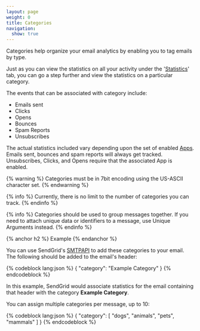 ```yaml
---
layout: page
weight: 0
title: Categories
navigation:
  show: true
---
```


Categories help organize your email analytics by enabling you to tag emails by type.

Just as you can view the statistics on all your activity under the '[Statistics]({{root_url}}/Delivery_Metrics/)' tab, you can go a step further and view the statistics on a particular category.

The events that can be associated with category include:

-   Emails sent
-   Clicks
-   Opens
-   Bounces
-   Spam Reports
-   Unsubscribes

The actual statistics included vary depending upon the set of enabled [Apps]({{root_url}}/Apps/). Emails sent, bounces and spam reports will always get tracked. Unsubscribes, Clicks, and Opens require that the associated App is enabled.

{% warning %}
Categories must be in 7bit encoding using the US-ASCII character set. 
{% endwarning %}

{% info %}
Currently, there is no limit to the number of categories you can track. 
{% endinfo %}

{% info %}
Categories should be used to group messages together. If you need to attach unique data or identifiers to a message, use Unique Arguments instead. 
{% endinfo %}

{% anchor h2 %}
Example 
{% endanchor %}

You can use SendGrid's [SMTPAPI]({{root_url}}/API_Reference/SMTP_API/) to add these categories to your email. The following should be added to the email's header:

{% codeblock lang:json %}
{
  "category": "Example Category"
}
{% endcodeblock %}

In this example, SendGrid would associate statistics for the email containing that header with the category **Example Category**.

You can assign multiple categories per message, up to 10:

{% codeblock lang:json %}
{
  "category": [
    "dogs",
    "animals",
    "pets",
    "mammals"
  ]
}
{% endcodeblock %}
